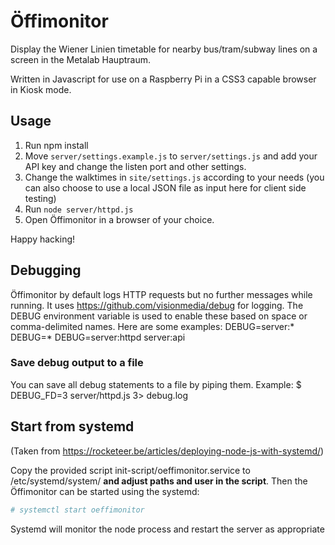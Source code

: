 # Öffimonitor

Display the Wiener Linien timetable for nearby bus/tram/subway lines on a
screen in the Metalab Hauptraum.

Written in Javascript for use on a Raspberry Pi in a CSS3 capable browser in Kiosk mode.

## Usage

1. Run npm install
2.  Move ```server/settings.example.js``` to ```server/settings.js``` and add your API key and change the listen port and other settings.
3.  Change the walktimes in ```site/settings.js``` according to your needs (you can also choose to use a local JSON file as input here for client side testing)
4.  Run ```node server/httpd.js```
5.  Open Öffimonitor in a browser of your choice.

Happy hacking!

## Debugging

Öffimonitor by default logs HTTP requests but no further  messages while running. It uses https://github.com/visionmedia/debug for logging.
The DEBUG environment variable is used to enable these based on space or comma-delimited names. Here are some examples:
DEBUG=server:*
DEBUG=*
DEBUG=server:httpd server:api

### Save debug output to a file

You can save all debug statements to a file by piping them.
Example:
    $ DEBUG_FD=3 server/httpd.js 3> debug.log

## Start from systemd
(Taken from https://rocketeer.be/articles/deploying-node-js-with-systemd/)

Copy the provided script init-script/oeffimonitor.service to /etc/systemd/system/ **and adjust paths and user in the script**.
Then the Öffimonitor can be started using the systemd:

```bash
# systemctl start oeffimonitor
```

Systemd will monitor the node process and restart the server as appropriate


